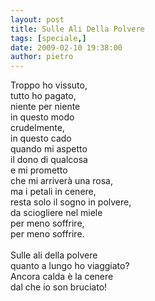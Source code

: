 ```yaml
---
layout: post
title: Sulle Ali Della Polvere
tags: [speciale,]
date: 2009-02-10 19:38:00
author: pietro
---
```

Troppo ho vissuto,<br/>tutto ho pagato,<br/>niente per niente<br/>in questo modo<br/>crudelmente,<br/>in questo cado<br/>quando mi aspetto<br/>il dono di qualcosa<br/>e mi prometto<br/>che mi arriverà una rosa,<br/>ma i petali in cenere,<br/>resta solo il sogno in polvere,<br/>da sciogliere nel miele<br/>per meno soffrire,<br/>per meno soffrire.<br/><br/>Sulle ali della polvere<br/>quanto a lungo ho viaggiato?<br/>Ancora calda è la cenere<br/>dal che io son bruciato!
